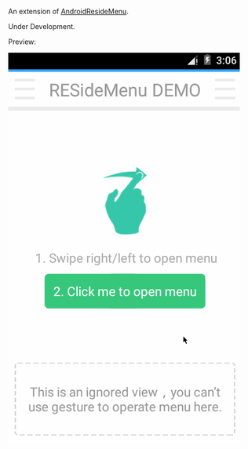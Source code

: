 An extension of [AndroidResideMenu](https://github.com/SpecialCyCi/AndroidResideMenu).

Under Development.

Preview:

![Examples](/Folder-residemenu.gif)